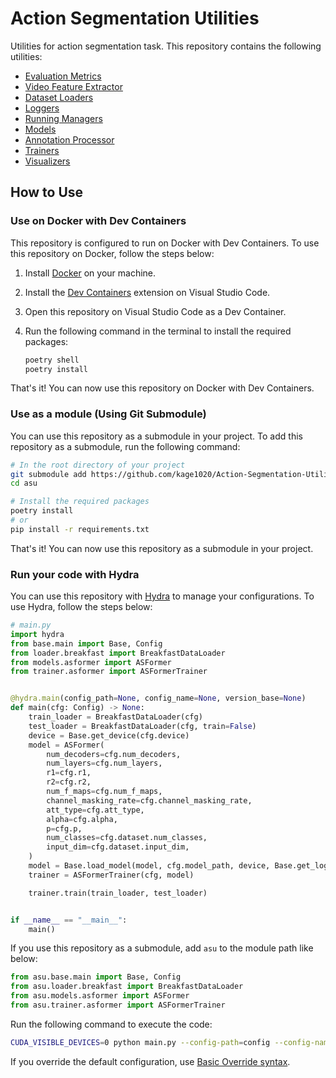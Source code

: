 # Action Segmentation Utilities

Utilities for action segmentation task. This repository contains the following utilities:

- [Evaluation Metrics](evaluator/README.md)
- [Video Feature Extractor](extractor/README.md)
- [Dataset Loaders](loader/README.md)
- [Loggers](logger/README.md)
- [Running Managers](manager/README.md)
- [Models](models/README.md)
- [Annotation Processor](processor/README.md)
- [Trainers](trainer/README.md)
- [Visualizers](visualizer/README.md)

## How to Use

### Use on Docker with Dev Containers

This repository is configured to run on Docker with Dev Containers. To use this repository on Docker, follow the steps below:

1. Install [Docker](https://www.docker.com/products/docker-desktop/) on your machine.
2. Install the [Dev Containers](https://marketplace.visualstudio.com/items?itemName=ms-vscode-remote.remote-containers) extension on Visual Studio Code.
3. Open this repository on Visual Studio Code as a Dev Container.
4. Run the following command in the terminal to install the required packages:

    ```bash
    poetry shell
    poetry install
    ```

That's it! You can now use this repository on Docker with Dev Containers.

### Use as a module (Using Git Submodule)

You can use this repository as a submodule in your project. To add this repository as a submodule, run the following command:

```bash
# In the root directory of your project
git submodule add https://github.com/kage1020/Action-Segmentation-Utilities.git asu
cd asu

# Install the required packages
poetry install
# or
pip install -r requirements.txt
```

That's it! You can now use this repository as a submodule in your project.

### Run your code with Hydra

You can use this repository with [Hydra](https://hydra.cc/) to manage your configurations. To use Hydra, follow the steps below:

```python
# main.py
import hydra
from base.main import Base, Config
from loader.breakfast import BreakfastDataLoader
from models.asformer import ASFormer
from trainer.asformer import ASFormerTrainer


@hydra.main(config_path=None, config_name=None, version_base=None)
def main(cfg: Config) -> None:
    train_loader = BreakfastDataLoader(cfg)
    test_loader = BreakfastDataLoader(cfg, train=False)
    device = Base.get_device(cfg.device)
    model = ASFormer(
        num_decoders=cfg.num_decoders,
        num_layers=cfg.num_layers,
        r1=cfg.r1,
        r2=cfg.r2,
        num_f_maps=cfg.num_f_maps,
        channel_masking_rate=cfg.channel_masking_rate,
        att_type=cfg.att_type,
        alpha=cfg.alpha,
        p=cfg.p,
        num_classes=cfg.dataset.num_classes,
        input_dim=cfg.dataset.input_dim,
    )
    model = Base.load_model(model, cfg.model_path, device, Base.get_logger("main"))
    trainer = ASFormerTrainer(cfg, model)

    trainer.train(train_loader, test_loader)


if __name__ == "__main__":
    main()
```

If you use this repository as a submodule, add `asu` to the module path like below:

```python
from asu.base.main import Base, Config
from asu.loader.breakfast import BreakfastDataLoader
from asu.models.asformer import ASFormer
from asu.trainer.asformer import ASFormerTrainer
```

Run the following command to execute the code:

```bash
CUDA_VISIBLE_DEVICES=0 python main.py --config-path=config --config-name=default
```

If you override the default configuration, use [Basic Override syntax](https://hydra.cc/docs/1.3/advanced/override_grammar/basic/).
